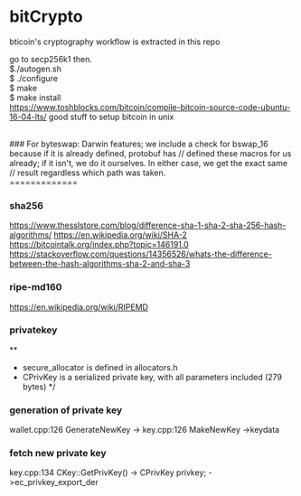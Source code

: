 # bitCrypto
bticoin's cryptography workflow is extracted in this repo

go to secp256k1 then.
<br>
$./autogen.sh<br>
$ ./configure <br>
$ make<br>
$ make install
</br>
https://www.toshblocks.com/bitcoin/compile-bitcoin-source-code-ubuntu-16-04-lts/
good stuff to setup bitcoin in unix

</br>
### For byteswap:
Darwin features; we include a check for bswap_16 because if it is already defined, protobuf has
// defined these macros for us already; if it isn't, we do it ourselves. In either case, we get the exact same
// result regardless which path was taken.
</br>
=============
</br>

### sha256
https://www.thesslstore.com/blog/difference-sha-1-sha-2-sha-256-hash-algorithms/
https://en.wikipedia.org/wiki/SHA-2
https://bitcointalk.org/index.php?topic=146191.0
https://stackoverflow.com/questions/14356526/whats-the-difference-between-the-hash-algorithms-sha-2-and-sha-3

### ripe-md160
https://en.wikipedia.org/wiki/RIPEMD

### privatekey
**
 * secure_allocator is defined in allocators.h
 * CPrivKey is a serialized private key, with all parameters included (279 bytes)
  */

### generation of private key
wallet.cpp:126 GenerateNewKey -> key.cpp:126 MakeNewKey ->keydata

### fetch new private key
key.cpp:134 CKey::GetPrivKey() ->  CPrivKey privkey; ->ec_privkey_export_der
